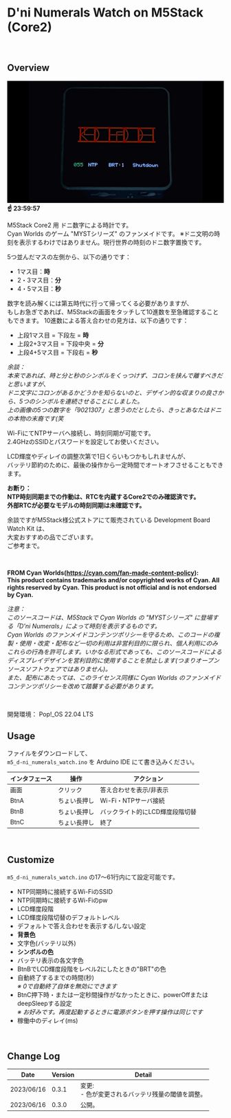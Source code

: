 # D'ni Numerals Watch on M5Stack (Core2)

<br>

## Overview

![image](./image/image1.jpg)<br>
**☝ 23:59:57**

M5Stack Core2 用 ドニ数字による時計です。<br>
Cyan Worlds のゲーム "MYSTシリーズ" のファンメイドです。
※ドニ文明の時刻を表示するわけではありません。現行世界の時刻のドニ数字置換です。<br>

5つ並んだマスの左側から、以下の通りです：

- 1マス目：**時**
- 2・3マス目：**分**
- 4・5マス目：**秒**

数字を読み解くには第五時代に行って帰ってくる必要がありますが、<br>
もしお急ぎであれば、M5Stackの画面をタッチして10進数を至急確認することもできます。
10進数による答え合わせの見方は、以下の通りです：

- 上段1マス目 = 下段左 = **時**
- 上段2+3マス目 = 下段中央 = **分**
- 上段4+5マス目 = 下段右 = **秒**

_余談：_<br>
_本来であれば、時と分と秒のシンボルをくっつけず、コロンを挟んで離すべきだと思いますが、_<br>
_ドニ文字にコロンがあるかどうかを知らないのと、デザイン的な収まりの良さから、5つのシンボルを連続させることにしました。_<br>
_上の画像の5つの数字を「9021307」と思うのだとしたら、きっとあなたはドニの本物の末裔です(笑_

Wi-FiにてNTPサーバへ接続し、時刻同期が可能です。<br>
2.4GHzのSSIDとパスワードを設定してお使いください。

LCD輝度やディレイの調整次第で1日くらいもつかもしれませんが、<br>
バッテリ節約のために、最後の操作から一定時間でオートオフさせることもできます。

**お断り：<br>
NTP時刻同期までの作動は、RTCを内蔵するCore2でのみ確認済です。<br>
外部RTCが必要なモデルの時刻同期は未確認です。**


余談ですがM5Stack様公式ストアにて販売されている Development Board Watch Kit は、<br>
大変おすすめの品でございます。<br>
ご参考まで。

<br>

**FROM Cyan Worlds(https://cyan.com/fan-made-content-policy):**<br>
**This product contains trademarks and/or copyrighted works of Cyan. All rights reserved by Cyan. This product is not official and is not endorsed by Cyan.**<br>

_注意：_<br>
_このソースコードは、M5Stackで Cyan Worlds の "MYSTシリーズ" に登場する「D'ni Numerals」によって時刻を表示するものです。_<br>
_Cyan Worlds のファンメイドコンテンツポリシーを守るため、このコードの複製・使用・改変・配布など一切の利用は非営利目的に限られ、個人利用にのみこれらの行為を許可します。いかなる形式であっても、このソースコードによるディスプレイデザインを営利目的に使用することを禁止します(つまりオープンソースソフトウェアではありません)。_<br>
_また、配布にあたっては、このライセンス同様に Cyan Worlds のファンメイドコンテンツポリシーを改めて踏襲する必要があります。_

<br>

開発環境： Pop!\_OS 22.04 LTS

## Usage

ファイルをダウンロードして、<br>
`m5_d-ni_numerals_watch.ino` を Arduino IDE にて書き込みください。


インタフェース | 操作        | アクション
---------------|-------------|--------------------------------
画面           | クリック     | 答え合わせを表示/非表示
BtnA           | ちょい長押し | Wi-Fi・NTPサーバ接続
BtnB           | ちょい長押し | バックライト的にLCD輝度段階切替
BtnC           | ちょい長押し | 終了

<br>

## Customize

`m5_d-ni_numerals_watch.ino` の17〜61行内にて設定可能です。


- NTP同期時に接続するWi-FiのSSID
- NTP同期時に接続するWi-Fiのpw
- LCD輝度段階
- LCD輝度段階切替のデフォルトレベル
- デフォルトで答え合わせを表示する/しない設定
- **背景色**
- 文字色(バッテリ以外)
- **シンボルの色**
- バッテリ表示の各文字色
- BtnBでLCD輝度段階をレベル2にしたときの"BRT"の色
- 自動終了するまでの時間(秒)<br>
  *※ 0で自動終了自体を無効にできます*
- BtnC押下時・または一定秒間操作がなかったときに、powerOffまたはdeepSleepする設定<br>
  *※ お好みです。再度起動するときに電源ボタンを押す操作は同じです*
- 稼働中のディレイ(ms)

<br>

## Change Log

Date       | Version | Detail
-----------|---------|-------------------------------
2023/06/16 | 0.3.1   | 変更: <br>- 色が変更されるバッテリ残量の閾値を調整。
2023/06/16 | 0.3.0   | 公開。
